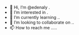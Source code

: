 - 👋 Hi, I’m @edenaly .
- 👀 I’m interested in .
- 🌱 I’m currently learning ..
- 💞️ I’m looking to collaborate on ..
- 📫 How to reach me .....

<!---
edenaly/edenaly is a ✨ special ✨ repository because its `README.md` (this file) appears on your GitHub profile.
You can click the Preview link to take a look at your changes.
--->
